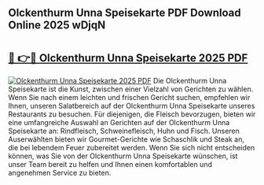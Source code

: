 ## Olckenthurm Unna Speisekarte PDF Download Online 2025 wDjqN

# <h2><a href="http://gccagf.nevu.top/?p=Olckenthurm+Unna+Speisekarte">🔗 👉🔴 Olckenthurm Unna Speisekarte 2025 PDF</a></h2>

[![Olckenthurm Unna Speisekarte 2025 PDF](https://i.imgur.com/dBaPXMq.png)](http://gccagf.nevu.top/?p=Olckenthurm+Unna+Speisekarte)
Die Olckenthurm Unna Speisekarte ist die Kunst, zwischen einer Vielzahl von Gerichten zu wählen. Wenn Sie nach einem leichten und frischen Gericht suchen, empfehlen wir Ihnen, unseren Salatbereich auf der Olckenthurm Unna Speisekarte unseres Restaurants zu besuchen. Für diejenigen, die Fleisch bevorzugen, bieten wir eine umfangreiche Auswahl an Gerichten auf der Olckenthurm Unna Speisekarte an: Rindfleisch, Schweinefleisch, Huhn und Fisch. Unseren Auserwählten bieten wir Gourmet-Gerichte wie Schaschlik und Steak an, die bei lebendem Feuer zubereitet werden. Wenn Sie sich nicht entscheiden können, was Sie von der Olckenthurm Unna Speisekarte wünschen, ist unser Team bereit zu helfen und Ihnen einen komfortablen und angenehmen Service zu bieten.
